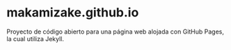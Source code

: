 # makamizake.github.io
Proyecto de código abierto para una página web alojada con GitHub Pages, la cual utiliza Jekyll.
